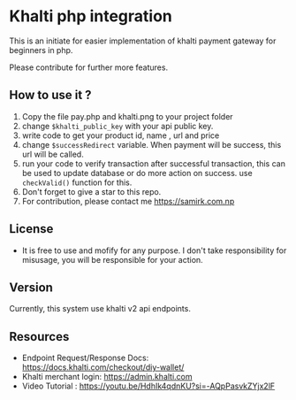 # Khalti php integration

This is an initiate for easier implementation of khalti payment gateway for beginners in php.

Please contribute for further more features.

## How to use it ?

1. Copy the file pay.php and khalti.png to your project folder
2. change `$khalti_public_key` with your api public key.
3. write code to get your product id, name , url and price
4. change `$successRedirect` variable. When payment will be success, this url will be called.
5. run your code to verify transaction after successful transaction, this can be used to update database or do more action on success. use `checkValid()` function for this.
6. Don't forget to give a star to this repo.
7. For contribution, please contact me https://samirk.com.np

## License

- It is free to use and mofify for any purpose. I don't take responsibility for misusage, you will be responsible for your action.

## Version

Currently, this system use khalti v2 api endpoints.

## Resources

- Endpoint Request/Response Docs: https://docs.khalti.com/checkout/diy-wallet/
- Khalti merchant login: https://admin.khalti.com
- Video Tutorial : https://youtu.be/HdhIk4qdnKU?si=-AQpPasvkZYjx2lF
